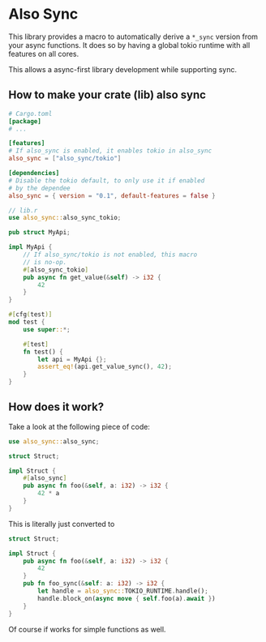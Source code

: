 # Also Sync

This library provides a macro to automatically derive a
`*_sync` version from your async functions. It does so
by having a global tokio runtime with all features
on all cores.

This allows a async-first library development while
supporting sync.

## How to make your crate (lib) also sync

```toml
# Cargo.toml
[package]
# ...

[features]
# If also_sync is enabled, it enables tokio in also_sync
also_sync = ["also_sync/tokio"]

[dependencies]
# Disable the tokio default, to only use it if enabled
# by the dependee
also_sync = { version = "0.1", default-features = false }

```

```rs
// lib.r
use also_sync::also_sync_tokio;

pub struct MyApi;

impl MyApi {
    // If also_sync/tokio is not enabled, this macro
    // is no-op.
    #[also_sync_tokio]
    pub async fn get_value(&self) -> i32 {
        42
    }
}

#[cfg(test)]
mod test {
    use super::*;

    #[test]
    fn test() {
        let api = MyApi {};
        assert_eq!(api.get_value_sync(), 42);
    }
}
```


## How does it work?
Take a look at the following piece of code:
```rs
use also_sync::also_sync;

struct Struct;

impl Struct {
    #[also_sync]
    pub async fn foo(&self, a: i32) -> i32 {
        42 * a
    }
}
```

This is literally just converted to
```rs
struct Struct;

impl Struct {
    pub async fn foo(&self, a: i32) -> i32 {
        42
    }
    pub fn foo_sync(&self: a: i32) -> i32 {
        let handle = also_sync::TOKIO_RUNTIME.handle();
        handle.block_on(async move { self.foo(a).await })
    }
}
```

Of course if works for simple functions as well.

